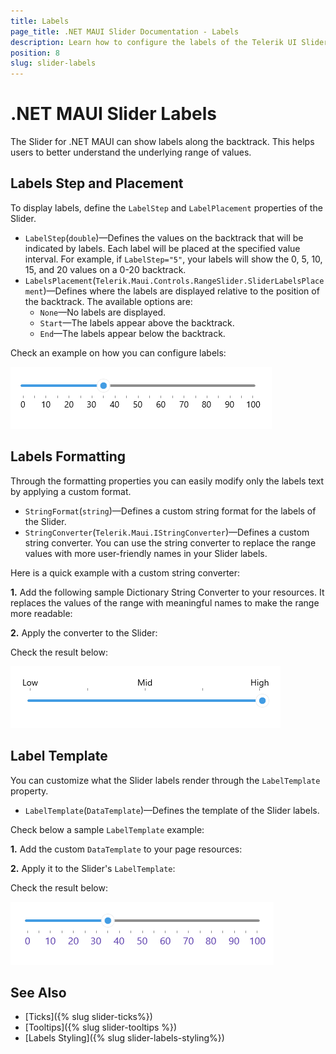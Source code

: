 ```yaml
---
title: Labels
page_title: .NET MAUI Slider Documentation - Labels
description: Learn how to configure the labels of the Telerik UI Slider for .NET MAUI. Set how labels display on the backtrack, or show custom text instead of range values.
position: 8
slug: slider-labels
---
```


# .NET MAUI Slider Labels

The Slider for .NET MAUI can show labels along the backtrack. This helps users to better understand the underlying range of values.

## Labels Step and Placement

To display labels, define the `LabelStep` and `LabelPlacement` properties of the Slider.

* `LabelStep`(`double`)&mdash;Defines the values on the backtrack that will be indicated by labels. Each label will be placed at the specified value interval. For example, if `LabelStep="5"`, your labels will show the 0, 5, 10, 15, and 20 values on a 0-20 backtrack.
* `LabelsPlacement`(`Telerik.Maui.Controls.RangeSlider.SliderLabelsPlacement`)&mdash;Defines where the labels are displayed relative to the position of the backtrack. The available options are:
    * `None`&mdash;No labels are displayed.
    * `Start`&mdash;The labels appear above the backtrack.
    * `End`&mdash;The labels appear below the backtrack.

Check an example on how you can configure labels:

<snippet id='slider-labels-settings' />

![Telerik Slider for .NET MAUI Labels](images/slider-labels-settings.png)

## Labels Formatting

Through the formatting properties you can easily modify only the labels text by applying a custom format. 

* `StringFormat`(`string`)&mdash;Defines a custom string format for the labels of the Slider.
* `StringConverter`(`Telerik.Maui.IStringConverter`)&mdash;Defines a custom string converter. You can use the string converter to replace the range values with more user-friendly names in your Slider labels.  

Here is a quick example with a custom string converter:

**1.** Add the following sample Dictionary String Converter to your resources. It replaces the values of the range with meaningful names to make the range more readable:

<snippet id='slider-labels-stringconverter-dictionary' />

**2.** Apply the converter to the Slider:

<snippet id='slider-labels-stringconverter' />

Check the result below:

![Telerik Slider for .NET MAUI Labels StringConverter](images/slider-labels-stringconverter.png)

## Label Template

You can customize what the Slider labels render through the `LabelTemplate` property.

* `LabelTemplate`(`DataTemplate`)&mdash;Defines the template of the Slider labels.

Check below a sample `LabelTemplate` example:

**1.** Add the custom `DataTemplate` to your page resources:

<snippet id='slider-labels-labeltemplate' />

**2.** Apply it to the Slider's `LabelTemplate`:

<snippet id='slider-labels-labeltemplate-xaml' />

Check the result below:

![Telerik Slider for .NET MAUI Label Template](images/slider-labels-template.png)

## See Also

- [Ticks]({% slug slider-ticks%})
- [Tooltips]({% slug slider-tooltips %})
- [Labels Styling]({% slug slider-labels-styling%})